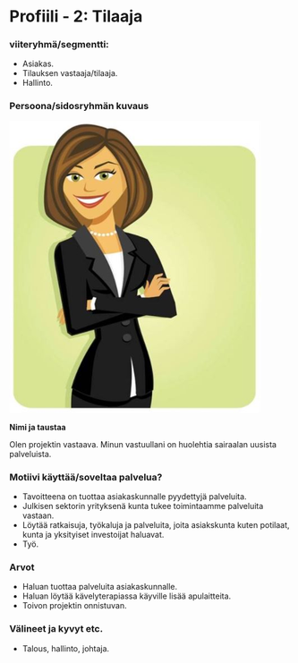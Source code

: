 # Profiili - 2: Tilaaja



### viiteryhmä/segmentti:

* Asiakas.
* Tilauksen vastaaja/tilaaja.
* Hallinto.

### Persoona/sidosryhmän kuvaus

![](../kuvat/ProductOwner.JPG)


**Nimi ja taustaa**

Olen projektin vastaava. Minun vastuullani on huolehtia sairaalan uusista palveluista.

### Motiivi käyttää/soveltaa palvelua? 

* Tavoitteena on tuottaa asiakaskunnalle pyydettyjä palveluita.
* Julkisen sektorin yrityksenä kunta tukee toimintaamme palveluita vastaan.
* Löytää ratkaisuja, työkaluja ja palveluita, joita asiakskunta kuten potilaat, kunta ja yksityiset investoijat haluavat. 
* Työ.


### Arvot  

* Haluan tuottaa palveluita asiakaskunnalle.
* Haluan löytää kävelyterapiassa käyville lisää apulaitteita.
* Toivon projektin onnistuvan.


### Välineet ja kyvyt etc.

* Talous, hallinto, johtaja.